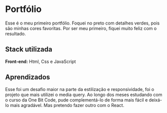 # Portfólio

Esse é o meu primeiro portfólio. Foquei no preto com detalhes verdes, pois são minhas cores favoritas. Por ser meu primeiro, fiquei muito feliz com o resultado.


## Stack utilizada

**Front-end:** Html, Css e JavaScript


## Aprendizados

Esse foi um desafio maior na parte da estilização e responsividade, foi o projeto que mais utilizei o media query. Ao longo dos meses estudando com o curso da One Bit Code, pude complementá-lo de forma mais fácil e deixá-lo mais agradável. Mas pretendo fazer outro com o React.